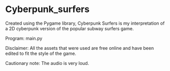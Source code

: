 # Cyberpunk_surfers
Created using the Pygame library, Cyberpunk Surfers is my interpretation of a 2D cyberpunk version of the popular subway surfers game.

Program: main.py

Disclaimer: All the assets that were used are free online and have been edited to fit the style of the game.

Cautionary note: The audio is very loud.
